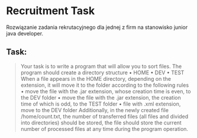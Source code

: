 # Recruitment Task
Rozwiązanie zadania rekrutacyjnego dla jednej z firm na stanowisko junior java developer.

## Task:
> Your task is to write a program that will allow you to sort files. The program should create a directory structure
• HOME
• DEV
• TEST
When a file appears in the HOME directory, depending on the extension, it will move it to the folder according to the following rules
• move the file with the .jar extension, whose creation time is even, to the DEV folder
• move the file with the .jar extension, the creation time of which is odd, to the TEST folder
• file with .xml extension, move to the DEV folder
Additionally, in the newly created file /home/count.txt, the number of transferred files (all files and divided into directories) should be stored, the file should store the current number of processed files at any time during the program operation.